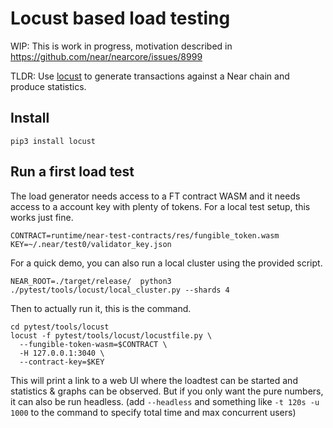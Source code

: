 # Locust based load testing

WIP: This is work in progress, motivation described in https://github.com/near/nearcore/issues/8999

TLDR: Use [locust](https://locust.io/) to generate transactions against a Near chain and produce statistics.

## Install
```
pip3 install locust
```

## Run a first load test

The load generator needs access to a FT contract WASM and it needs access to a account key with plenty of tokens.
For a local test setup, this works just fine.
```
CONTRACT=runtime/near-test-contracts/res/fungible_token.wasm
KEY=~/.near/test0/validator_key.json
```

For a quick demo, you can also run a local cluster using the provided script.
```
NEAR_ROOT=./target/release/  python3 ./pytest/tools/locust/local_cluster.py --shards 4
```

Then to actually run it, this is the command.
```
cd pytest/tools/locust
locust -f pytest/tools/locust/locustfile.py \
  --fungible-token-wasm=$CONTRACT \
  -H 127.0.0.1:3040 \
  --contract-key=$KEY
```

This will print a link to a web UI where the loadtest can be started and statistics & graphs can be observed.
But if you only want the pure numbers, it can also be run headless.
(add `--headless` and something like `-t 120s -u 1000` to the command to specify total time and max concurrent users)

